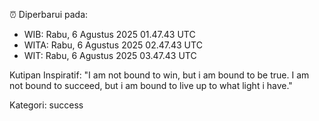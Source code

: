 ⏰ Diperbarui pada:
- WIB: Rabu, 6 Agustus 2025 01.47.43 UTC
- WITA: Rabu, 6 Agustus 2025 02.47.43 UTC
- WIT: Rabu, 6 Agustus 2025 03.47.43 UTC

Kutipan Inspiratif:
"I am not bound to win, but i am bound to be true. I am not bound to succeed, but i am bound to live up to what light i have."


Kategori: success


